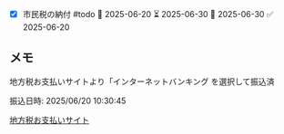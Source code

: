 - [x] 市民税の納付  #todo 🛫 2025-06-20 ⏳ 2025-06-30 📅 2025-06-30 ✅ 2025-06-20

## メモ

地方税お支払いサイトより「インターネットバンキング
を選択して振込済

振込日時: 2025/06/20 10:30:45

[地方税お支払いサイト](https://www.payment.eltax.lta.go.jp/pbuser?id=top)



